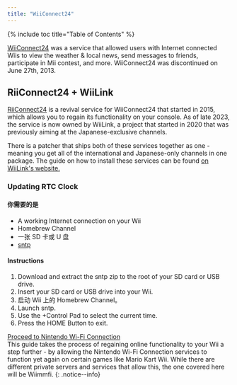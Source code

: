 ```yaml
---
title: "WiiConnect24"
---
```


{% include toc title="Table of Contents" %}
<!--
This guide provides the means of regaining WiiConnect24 functionality on your console via RiiConnect24.
Although not at all nessecary, it is a "nice to have" feature that was originally used for online connectivity in certain applications on the console.
These apps include the Forecast/News Channel, Nintendo Channel, Check Mii Out Channel, some Japan-exclusive channels, and more.
-->

[WiiConnect24](https://wikipedia.org/wiki/WiiConnect24) was a service that allowed users with Internet connected Wiis to view the weather & local news, send messages to friends, participate in Mii contest, and more. WiiConnect24 was discontinued on June 27th, 2013.

## RiiConnect24 + WiiLink
[RiiConnect24](https://rc24.xyz) is a revival service for WiiConnect24 that started in 2015, which allows you to regain its functionality on your console. As of late 2023, the service is now owned by WiiLink, a project that started in 2020 that was previously aiming at the Japanese-exclusive channels.

There is a patcher that ships both of these services together as one - meaning you get all of the international and Japanese-only channels in one package. The guide on how to install these services can be found [on WiiLink's website.](https://www.wiilink24.com/guide/)

<!-- move this back to another page? or no -->
### Updating RTC Clock

#### 你需要的是
+ A working Internet connection on your Wii
+ Homebrew Channel
+ 一张 SD 卡或 U 盘
+ [sntp](https://oscwii.org/library/app/sntp)

#### Instructions
1. Download and extract the sntp zip to the root of your SD card or USB drive.
1. Insert your SD card or USB drive into your Wii.
1. 启动 Wii 上的 Homebrew Channel。
1. Launch sntp.
1. Use the +Control Pad to select the current time.
1. Press the HOME Button to exit.

[Proceed to Nintendo Wi-Fi Connection](wiimmfi)<br> This guide takes the process of regaining online functionality to your Wii a step further - by allowing the Nintendo Wi-Fi Connection services to function yet again on certain games like Mario Kart Wii. While there are different private servers and services that allow this, the one covered here will be Wiimmfi.
{: .notice--info}
